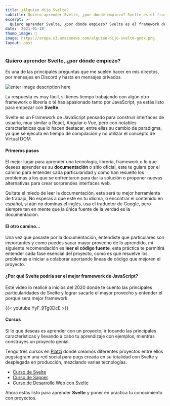 ```yaml
---
title: ¿Alguien dijo Svelte?
subtitle: Quiero aprender Svelte, ¿por dónde empiezo? Svelte es el framework de JavaScript para construir interfaces de usuario. 
excerpt: >-
  Quiero aprender Svelte, ¿por dónde empiezo? Svelte es el framework de JavaScript para construir interfaces de usuario. 
date: '2021-01-18'
thumb_image: 🥰
image: https://arepa.s3.amazonaws.com/alguien-dijo-svelte-gndx.png
layout: post
---
```


### Quiero aprender Svelte, ¿por dónde empiezo?
Es una de las principales preguntas que me suelen hacer en mis directos, por mensajes en Discord y hasta en mensajes privados.

![enter image description here](https://arepa.s3.amazonaws.com/alguien-dijo-svelte.jpg)

La respuesta es muy fácil, si tienes tiempo trabajando con algún otro framework o librería o té has apasionado tanto por JavaScript, ya estás listo para empezar con **Svelte**.

Svelte es un Framework de JavaScript pensado para construir interfaces de usuario, muy similar a React, Angular o Vue, pero con notables características que lo hacen destacar, entre ellas su cambio de paradigma, ya que se ejecuta en tiempo de compilación y no utilizar el concepto de Virtual DOM.

#### Primeros pasos
El mejor lugar para aprender una tecnología, librería, framework o lo que desees aprender es su **documentación** o sitio oficial, este te guiara por el camino para entender cada particularidad y como han resuelto los problemas a los que se enfrentaron para dar la solución o proponer nuevas alternativas para crear sorprendes interfaces web.  

Quítate el miedo de leer la documentación, esta será tu mejor herramienta de trabajo, No esperas a que esté en tu idioma, o encontrar el contenido en español, si aún no dominas el inglés, usa el traductor de Google, pero siempre ten en mente que la única fuente de la verdad es la documentación.

#### El otro camino... 
Una vez que pasaste por la documentación, entendiste que particulares son importantes y como puedes sacar mayor provecho de lo aprendido, mi siguiente recomendación es **leer el código fuente**, esta práctica te permitirá entender cada fase esencial del proyecto, como es que resuelve los problemas e iniciar a colaborar aportando líneas de código que mejoren el proyecto.

#### ¿Por qué Svelte podría ser el mejor framework de JavaScript?
Este video lo realicé a inicios del 2020 donde te cuento las principales particularidades de Svelte y lograr sacarle el mayor provecho y entender el porqué sera mejor framework.

{{< youtube YyF_9Tg0DcE >}}

#### Cursos
Si lo que deseas es aprender con un proyecto, ir tocando las principales características y llevando a cabo tu aprendizaje con ejemplos, mientras construyes un proyecto genial.

Tengo tres cursos en [Platzi](https://platzi.com/teachers/gndx/) donde creamos diferentes proyectos entre ellos pugstagram una red social para pugs creada en su totalidad con Svelte y desplegada en producción, mezclando varias tecnologías.

 - [Curso de
   Svelte](https://platzi.com/cursos/svelte/?utm_source=platzi_teacher&utm_medium=teacher_referral&utm_campaign=542)
 - [Curso de
   Sapper](https://platzi.com/cursos/sapper/?utm_source=platzi_teacher&utm_medium=teacher_referral&utm_campaign=542)
 - [Curso de Desarrollo Web con
   Svelte](https://platzi.com/cursos/svelte-sapper-practico/?utm_source=platzi_teacher&utm_medium=teacher_referral&utm_campaign=542)

Ahora estás listo para aprender **Svelte** y poner en práctica tu conocimiento con proyectos.